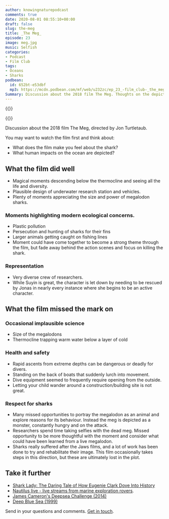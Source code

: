 ```yaml
---
author: knowingnaturepodcast
comments: true
date: 2020-08-01 08:55:10+00:00
draft: false
slug: the-meg
title: _The Meg_
episode: 23
image: meg.jpg
music: Selfish
categories:
- Podcast
- Film Club
tags:
- Oceans
- Sharks
podbean:
  id: 652bt-e53dbf
  mp3: https://mcdn.podbean.com/mf/web/u232zc/ep_23_-film_club-_the_meg80g9g.mp3
Summary: Discussion about the 2018 film The Meg. Thoughts on the depiction of sharks, and the incredible lack of health and safety measures in the films research institute.
---
```


{{<podcast-player>}}

{{<film director="Jon Turteltaub"
  starring="Jason Statham, Bingbing Li, Rainn Wilson"
  thumb="meg_cover.jpg"
  release-date="2018-08-10"
  runtime="1h53m"
  rating="14-A"
  imdb-link="https://www.imdb.com/title/tt4779682/">}}

Discussion about the 2018 film The Meg, directed by Jon Turtletaub.

You may want to watch the film first and think about:

  * What does the film make you feel about the shark?
  * What human impacts on the ocean are depicted?

## What the film did well

  * Magical moments descending below the thermocline and seeing all the life and diversity.
  * Plausible design of underwater research station and vehicles.
  * Plenty of moments appreciating the size and power of megalodon sharks.

### Moments highlighting modern ecological concerns.
   * Plastic pollution
  * Persecution and hunting of sharks for their fins
  * Larger animals getting caught on fishing lines
  * Moment could have come together to become a strong theme through the film, but fade away behind the action scenes and focus on killing the shark.

### Representation
  * Very diverse crew of researchers.
  * While Suyin is great, the character is let down by needing to be rescued by Jonas in nearly every instance where she begins to be an active character.

## What the film missed the mark on

### Occasional implausible science
  * Size of the megalodons
  * Thermocline trapping warm water below a layer of cold

### Health and safety
  * Rapid ascents from extreme depths can be dangerous or deadly for divers.
  * Standing on the back of boats that suddenly lurch into movement.
  * Dive equipment seemed to frequently require opening from the outside.
  * Letting your child wander around a construction/building site is not great.

### Respect for sharks
  * Many missed opportunities to portray the megalodon as an animal and explore reasons for its behaviour. Instead the meg is depicted as a monster, constantly hungry and on the attack.
  * Researchers spend time taking selfies with the dead meg. Missed opportunity to be more thoughtful with the moment and consider what could have  been learned from a live megalodon.
  * Sharks really suffered after the Jaws films, and a lot of work has been done to try and rehabilitate their image. This film occasionally takes steps in this direction, but these are ultimately lost in the plot.

## Take it further

* [Shark Lady: The Daring Tale of How Eugenie Clark Dove Into History](https://www.goodreads.com/book/show/32204108-shark-lady)
* [Nautilus live - live streams from marine exploration rovers](https://www.youtube.com/evnautilus).
* [James Cameron's Deepsea Challenge (2014)](https://www.imdb.com/title/tt2332883/)
* [Deep Blue Sea (1999)](https://www.imdb.com/title/tt0149261)

Send in your questions and comments. [Get in touch](/about).
